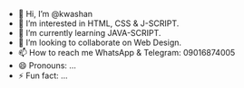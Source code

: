 - 👋 Hi, I’m @kwashan
- 👀 I’m interested in HTML, CSS & J-SCRIPT.
- 🌱 I’m currently learning JAVA-SCRIPT.
- 💞️ I’m looking to collaborate on Web Design.
- 📫 How to reach me  WhatsApp & Telegram: 09016874005
- 😄 Pronouns: ...
- ⚡ Fun fact: ...

<!---
kwashan/kwashan is a ✨ special ✨ repository because its `README.md` (this file) appears on your GitHub profile.
You can click the Preview link to take a look at your changes.
--->
